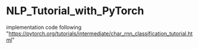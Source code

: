 # NLP_Tutorial_with_PyTorch

implementation code following "https://pytorch.org/tutorials/intermediate/char_rnn_classification_tutorial.html"
